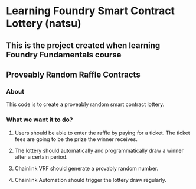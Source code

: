 
# Learning Foundry Smart Contract Lottery (natsu)
## This is the project created when learning Foundry Fundamentals course
## Proveably Random Raffle Contracts

### About

This code is to create a proveably random smart contract lottery.

### What we want it to do?

1. Users should be able to enter the raffle by paying for a ticket. The ticket fees are going to be the prize the winner receives.
2. The lottery should automatically and programmatically draw a winner after a certain period.
3. Chainlink VRF should generate a provably random number.

4. Chainlink Automation should trigger the lottery draw regularly.